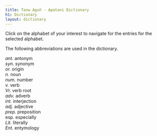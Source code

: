 ```yaml
---
title: Tanw Aguñ - Apatani Dictionary
h1: Dictionary
layout: dictionary
---
```


Click on the alphabet of your interest to navigate for the entries for the selected alphabet.

The following abbreviations are used in the dictionary.

_ant._ antonym  
_syn._ synonym  
_or._ origin  
_n._ noun  
_num._ number  
_v._ verb    
_Vr._ verb root   
_adv._ adverb  
_int._ interjection  
_adj._ adjective  
_prep._ preposition  
esp. especially      
_Lit._ literally    
_Ent._ entymology
